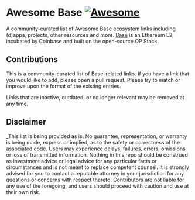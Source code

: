 # Awesome Base [![Awesome](https://awesome.re/badge.svg)](https://awesome.re)

A community-curated list of Awesome Base ecosystem links including (d)apps,
projects, other resources and more. [Base](https://base.org/) is an Ethereum L2,
incubated by Coinbase and built on the open-source OP Stack.

## Contributions

This is a community-curated list of Base-related links. If you have a link that
you would like to add, please open a pull request. Please try to match or
improve upon the format of the existing entries.

Links that are inactive, outdated, or no longer relevant may be removed at
any time.

## Disclaimer

_This list is being provided as is. No guarantee, representation, or warranty is
being made, express or implied, as to the safety or correctness of the
associated code. Users may experience delays, failures, errors, omissions or
loss of transmitted information. Nothing in this repo should be construed as
investment advice or legal advice for any particular facts or circumstances and
is not meant to replace competent counsel. It is strongly advised for you to
contact a reputable attorney in your jurisdiction for any questions or concerns
with respect thereto. Contributors are not liable for any use of the foregoing,
and users should proceed with caution and use at their own risk.
